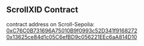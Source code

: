## ScrollXID Contract

contract address on Scroll-Sepolia:
[0xC76C0B731696A75010B9f0993c52D341f9168272](https://sepolia.scrollscan.com/address/0xC76C0B731696A75010B9f0993c52D341f9168272)
[0x13625ce84d1c05C6efBD9c056221EEc6aA814D10](https://sepolia.scrollscan.com/address/0x13625ce84d1c05C6efBD9c056221EEc6aA814D10)

